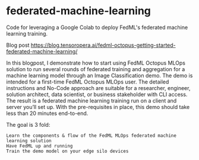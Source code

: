# federated-machine-learning
Code for leveraging a Google Colab to deploy FedML's federated machine learning training.

Blog post https://blog.tensoropera.ai/fedml-octopus-getting-started-federated-machine-learning/

In this blogpost, I demonstrate how to start using FedML Octopus MLOps solution to run several rounds of federated training and aggregation for a machine learning model through an Image Classification demo. The demo is intended for a first-time FedML Octopus MLOps user. The detailed instructions and No-Code approach are suitable for a researcher, engineer, solution architect, data scientist, or business stakeholder with CLI access. The result is a federated machine learning training run on a client and server you’ll set up. With the pre-requisites in place, this demo should take less than 20 minutes end-to-end.

The goal is 3 fold:

    Learn the components & flow of the FedML MLOps federated machine learning solution
    Have FedML up and running
    Train the demo model on your edge silo devices
